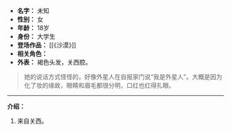 
- **名字：** 未知
- **性别：** 女
- **年龄：** 18岁
- **身份：** 大学生
- **登场作品：** [[《沙漠》]]
- **相关角色：** 
- **外表：** 褐色头发，关西腔。

> 她的说话方式怪怪的，好像外星人在自报家门说“我是外星人”​。大概是因为化了妆的缘故，眼睛和眉毛都很分明，口红也红得扎眼。

---

**介绍：** 

1. 来自关西。
